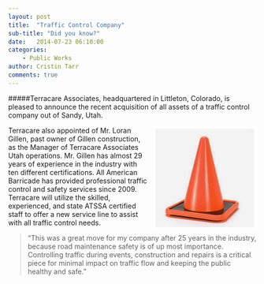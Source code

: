 ```yaml
---
layout: post
title:  "Traffic Control Company"
sub-title: "Did you know?"
date:   2014-07-23 06:10:00
categories: 
    - Public Works 
author: Cristin Tarr
comments: true
---
```


#####Terracare Associates, headquartered in Littleton, Colorado, is pleased to announce the recent acquisition of all assets of a traffic control company out of Sandy, Utah.

<img src="/images/blog/cone.jpg" alt="Traffic Cone" width="200px" height="200px" style="float:right; border: 5px solid white; margin-left: 10px;">

Terracare also appointed of Mr. Loran Gillen, past owner of Gillen construction, as the Manager of Terracare Associates Utah operations.  Mr. Gillen has almost 29 years of experience in the industry with ten different certifications.   All American Barricade has provided professional traffic control and safety services since 2009.  Terracare will utilize the skilled, experienced, and state ATSSA certified staff to offer a new service line to assist with all traffic control needs.


>“This was a great move for my company after 25 years in the industry, because road maintenance safety is of up most importance. Controlling traffic during events, construction and repairs is a critical piece for minimal impact on traffic flow and keeping the public healthy and safe.”

